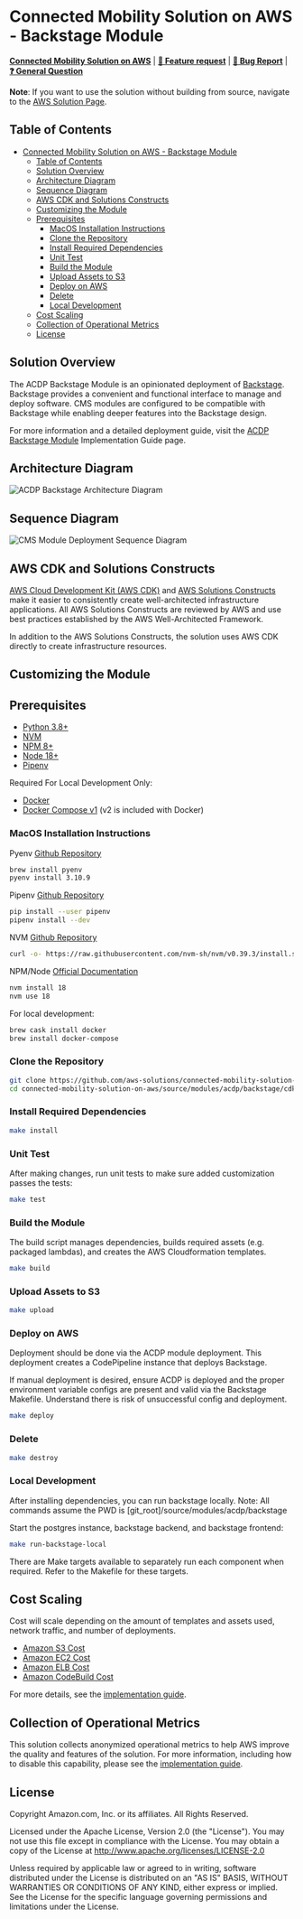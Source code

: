 # Connected Mobility Solution on AWS - Backstage Module
<!-- markdownlint-disable-next-line -->
**[Connected Mobility Solution on AWS](https://aws.amazon.com/solutions/implementations/connected-mobility-solution-on-aws/)** | **[🚧 Feature request](https://github.com/aws-solutions/connected-mobility-solution-on-aws/issues/new?assignees=&labels=enhancement&template=feature_request.md&title=)** | **[🐛 Bug Report](https://github.com/aws-solutions/connected-mobility-solution-on-aws/issues/new?assignees=&labels=bug&template=bug_report.md&title=)** | **[❓ General Question](https://github.com/aws-solutions/connected-mobility-solution-on-aws/issues/new?assignees=&labels=question&template=general_question.md&title=)**

**Note**: If you want to use the solution without building from source, navigate to the
[AWS Solution Page](https://aws.amazon.com/solutions/implementations/connected-mobility-solution-on-aws/).

## Table of Contents

- [Connected Mobility Solution on AWS - Backstage Module](#connected-mobility-solution-on-aws---backstage-module)
  - [Table of Contents](#table-of-contents)
  - [Solution Overview](#solution-overview)
  - [Architecture Diagram](#architecture-diagram)
  - [Sequence Diagram](#sequence-diagram)
  - [AWS CDK and Solutions Constructs](#aws-cdk-and-solutions-constructs)
  - [Customizing the Module](#customizing-the-module)
  - [Prerequisites](#prerequisites)
    - [MacOS Installation Instructions](#macos-installation-instructions)
    - [Clone the Repository](#clone-the-repository)
    - [Install Required Dependencies](#install-required-dependencies)
    - [Unit Test](#unit-test)
    - [Build the Module](#build-the-module)
    - [Upload Assets to S3](#upload-assets-to-s3)
    - [Deploy on AWS](#deploy-on-aws)
    - [Delete](#delete)
    - [Local Development](#local-development)
  - [Cost Scaling](#cost-scaling)
  - [Collection of Operational Metrics](#collection-of-operational-metrics)
  - [License](#license)

## Solution Overview

The ACDP Backstage Module is an opinionated deployment of [Backstage](https://backstage.io/). Backstage provides a convenient
and functional interface to manage and deploy software. CMS modules are configured to be compatible with Backstage while
enabling deeper features into the Backstage design.

For more information and a detailed deployment guide, visit the
[ACDP Backstage Module](https://docs.aws.amazon.com/solutions/latest/connected-mobility-solution-on-aws/backstage-module.html)
Implementation Guide page.

## Architecture Diagram

![ACDP Backstage Architecture Diagram](./documentation/architecture/acdp-backstage-architecture-diagram.svg)

## Sequence Diagram

![CMS Module Deployment Sequence Diagram](./documentation/sequence/cms-module-deployment-sequence-diagram.svg)

## AWS CDK and Solutions Constructs

[AWS Cloud Development Kit (AWS CDK)](https://aws.amazon.com/cdk/) and
[AWS Solutions Constructs](https://aws.amazon.com/solutions/constructs/) make it easier to consistently create
well-architected infrastructure applications. All AWS Solutions Constructs are reviewed by AWS and use best
practices established by the AWS Well-Architected Framework.

In addition to the AWS Solutions Constructs, the solution uses AWS CDK directly to create infrastructure resources.

## Customizing the Module

## Prerequisites

- [Python 3.8+](https://www.python.org/downloads/)
- [NVM](https://github.com/nvm-sh/nvm)
- [NPM 8+](https://docs.npmjs.com/downloading-and-installing-node-js-and-npm)
- [Node 18+](https://docs.npmjs.com/downloading-and-installing-node-js-and-npm)
- [Pipenv](https://pipenv.pypa.io/en/latest/installation.html)

Required For Local Development Only:

- [Docker](https://www.docker.com/products/docker-desktop/)
- [Docker Compose v1](https://docs.docker.com/compose/install/) (v2 is included with Docker)

### MacOS Installation Instructions

Pyenv [Github Repository](https://github.com/pyenv/pyenv)

```bash
brew install pyenv
pyenv install 3.10.9
```

Pipenv [Github Repository](https://github.com/pypa/pipenv)

```bash
pip install --user pipenv
pipenv install --dev
```

NVM [Github Repository](https://github.com/nvm-sh/nvm)

```bash
curl -o- https://raw.githubusercontent.com/nvm-sh/nvm/v0.39.3/install.sh | bash
```

NPM/Node [Official Documentation](https://docs.npmjs.com/downloading-and-installing-node-js-and-npm)

```bash
nvm install 18
nvm use 18
```

For local development:

```bash
brew cask install docker
brew install docker-compose
```

### Clone the Repository

```bash
git clone https://github.com/aws-solutions/connected-mobility-solution-on-aws.git
cd connected-mobility-solution-on-aws/source/modules/acdp/backstage/cdk/
```

### Install Required Dependencies

```bash
make install
```

### Unit Test

After making changes, run unit tests to make sure added customization passes the tests:

```bash
make test
```

### Build the Module

The build script manages dependencies, builds required assets (e.g. packaged lambdas), and creates the
AWS Cloudformation templates.

```bash
make build
```

### Upload Assets to S3

```bash
make upload
```

### Deploy on AWS

Deployment should be done via the ACDP module deployment. This deployment creates a CodePipeline instance that deploys Backstage.

If manual deployment is desired, ensure ACDP is deployed and the proper environment variable configs are present and valid
via the Backstage Makefile. Understand there is risk of unsuccessful config and deployment.

```bash
make deploy
```

### Delete

```bash
make destroy
```

### Local Development

After installing dependencies, you can run backstage locally.
Note: All commands assume the PWD is [git_root]/source/modules/acdp/backstage

Start the postgres instance, backstage backend, and backstage frontend:

```bash
make run-backstage-local
```

There are Make targets available to separately run each component when required. Refer to the Makefile for these targets.

## Cost Scaling

Cost will scale depending on the amount of templates and assets used, network traffic, and number of deployments.

- [Amazon S3 Cost](https://aws.amazon.com/s3/pricing/)
- [Amazon EC2 Cost](https://aws.amazon.com/ec2/pricing/)
- [Amazon ELB Cost](https://aws.amazon.com/elasticloadbalancing/pricing/)
- [Amazon CodeBuild Cost](https://aws.amazon.com/codebuild/pricing/)

For more details, see the
[implementation guide](https://docs.aws.amazon.com/solutions/latest/connected-mobility-solution-on-aws/cost.html).

## Collection of Operational Metrics

This solution collects anonymized operational metrics to help AWS improve
the quality and features of the solution. For more information, including
how to disable this capability, please see the
[implementation guide](https://docs.aws.amazon.com/solutions/latest/connected-mobility-solution-on-aws/anonymized-data-collection.html).

## License

Copyright Amazon.com, Inc. or its affiliates. All Rights Reserved.

Licensed under the Apache License, Version 2.0 (the "License").
You may not use this file except in compliance with the License.
You may obtain a copy of the License at <http://www.apache.org/licenses/LICENSE-2.0>

Unless required by applicable law or agreed to in writing, software
distributed under the License is distributed on an "AS IS" BASIS,
WITHOUT WARRANTIES OR CONDITIONS OF ANY KIND, either express or implied.
See the License for the specific language governing permissions and
limitations under the License.
